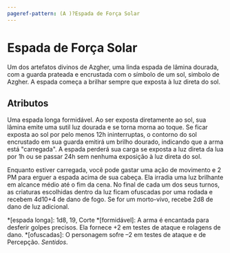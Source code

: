 ```yaml
---
pageref-pattern: (A )?Espada de Força Solar
---
```

# Espada de Força Solar

Um dos artefatos divinos de Azgher, uma linda espada de lâmina dourada, com a guarda prateada e encrustada com o símbolo de um sol, simbolo de Azgher. A espada começa a brilhar sempre que exposta à luz direta do sol.

## Atributos

Uma espada longa formidável. Ao ser exposta diretamente ao sol, sua lâmina emite uma sutil luz dourada e se torna morna ao toque. Se ficar exposta ao sol por pelo menos 12h ininterruptas, o contorno do sol encrustado em sua guarda emitirá um brilho dourado, indicando que a arma está "carregada". A espada perderá sua carga se exposta a luz direta da lua por 1h ou se passar 24h sem nenhuma exposição à luz direta do sol.

Enquanto estiver carregada, você pode gastar uma ação de movimento e 2 PM para erguer a espada acima de sua cabeça. Ela irradia uma luz brilhante em alcance médio até o fim da cena. No final de cada um dos seus turnos, as criaturas escolhidas dentro da luz ficam ofuscadas por uma rodada e recebem 4d10+4 de dano de fogo. Se for um morto-vivo, recebe 2d8 de dano de luz adicional.

*[espada longa]: 1d8, 19, Corte
*[formidável]: A arma é encantada para desferir golpes precisos. Ela fornece +2 em testes de ataque e rolagens de dano.
*[ofuscadas]: O personagem sofre –2 em testes de ataque e de Percepção. _Sentidos_.
